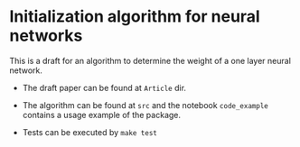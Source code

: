 # Initialization algorithm for neural networks  

This is a draft for an algorithm to determine the weight of a one layer neural network. 

- The draft paper can be found at `Article` dir.

-  The algorithm can be found at `src` and the notebook `code_example` contains a usage example of the package.

- Tests can be executed by `make test`
